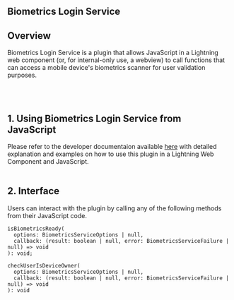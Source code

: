 ## Biometrics Login Service


## Overview

Biometrics Login Service is a plugin that allows JavaScript in a Lightning web component (or, for internal-only use, a webview) to call functions that can access a mobile device's biometrics scanner for user validation purposes.

<br>
<br>

## 1. Using Biometrics Login Service from JavaScript

Please refer to the developer documentaion available [here](https://developer.salesforce.com/docs/atlas.en-us.mobile_offline.meta/mobile_offline/use_biometricsservice_in_a_lightning_component.htm) with detailed explanation and examples on how to use this plugin in a Lightning Web Component and JavaScript.
<br>
<br>

## 2. Interface

Users can interact with the plugin by calling any of the following methods from their JavaScript code.

    isBiometricsReady(
      options: BiometricsServiceOptions | null,
      callback: (result: boolean | null, error: BiometricsServiceFailure | null) => void
    ): void;

    checkUserIsDeviceOwner(
      options: BiometricsServiceOptions | null,
      callback: (result: boolean | null, error: BiometricsServiceFailure | null) => void
    ): void
        
<br>
<br>

